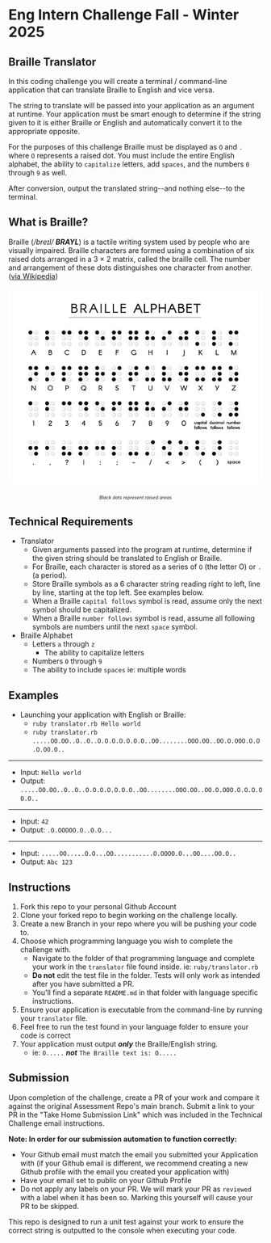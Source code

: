 # Eng Intern Challenge Fall - Winter 2025

## Braille Translator
In this coding challenge you will create a terminal / command-line application that can translate Braille to English and vice versa. 

The string to translate will be passed into your application as an argument at runtime. Your application must be smart enough to determine if the string given to it is either Braille or English and automatically convert it to the appropriate opposite. 

For the purposes of this challenge Braille must be displayed as `O` and `.` where `O` represents a raised dot. You must include the entire English alphabet, the ability to `capitalize` letters, add `spaces`, and the numbers `0` through `9` as well. 

After conversion, output the translated string--and nothing else--to the terminal. 

## What is Braille?
Braille (*/breɪl/ **BRAYL***) is a tactile writing system used by people who are visually impaired. Braille characters are formed using a combination of six raised dots arranged in a 3 × 2 matrix, called the braille cell. The number and arrangement of these dots distinguishes one character from another. ([via Wikipedia](https://en.wikipedia.org/wiki/Braille))

<p align='center'>
  <img src='./braille.jpg' alt='Braille Alphabet' />
</p>
<p align='center'>
  <em style='font-size:xx-small;'>Black dots represent raised areas</em>
</p>

## Technical Requirements
- Translator
  - Given arguments passed into the program at runtime, determine if the given string should be translated to English or Braille.
  - For Braille, each character is stored as a series of `O` (the letter O) or `.` (a period).
  - Store Braille symbols as a 6 character string reading right to left, line by line, starting at the top left. See examples below.
  - When a Braille `capital follows` symbol is read, assume only the next symbol should be capitalized. 
  - When a Braille `number follows` symbol is read, assume all following symbols are numbers until the next `space` symbol.
- Braille Alphabet
  - Letters `a` through `z`
    - The ability to capitalize letters
  - Numbers `0` through `9`
  - The ability to include `spaces` ie: multiple words

## Examples
- Launching your application with English or Braille:
  - `ruby translator.rb Hello world`
  - `ruby translator.rb .....OO.OO..O..O..O.O.O.O.O.O.O..OO........OOO.OO..OO.O.OOO.O.O.O.OO.O..`
---
- Input: `Hello world`
- Output: `.....OO.OO..O..O..O.O.O.O.O.O.O..OO........OOO.OO..OO.O.OOO.O.O.O.OO.O..`
---
- Input: `42`
- Output: `.O.OOOOO.O..O.O...`
---
- Input: `.....OO.....O.O...OO...........O.OOOO.O...OO....OO.O..`
- Output: `Abc 123`

## Instructions
1. Fork this repo to your personal Github Account
1. Clone your forked repo to begin working on the challenge locally.
2. Create a new Branch in your repo where you will be pushing your code to.
3. Choose which programming language you wish to complete the challenge with.
    - Navigate to the folder of that programming language and complete your work in the `translator` file found inside. ie: `ruby/translator.rb`
    - **Do not** edit the test file in the folder. Tests will only work as intended after you have submitted a PR.
    - You'll find a separate `README.md` in that folder with language specific instructions.
4. Ensure your application is executable from the command-line by running your `translator` file.
5. Feel free to run the test found in your language folder to ensure your code is correct
6. Your application must output ***only*** the Braille/English string.
    - ie: `O.....` ***not*** `The Braille text is: O.....`

## Submission
Upon completion of the challenge, create a PR of your work and compare it against the original Assessment Repo's main branch. Submit a link to your PR in the "Take Home Submission Link" which was included in the Technical Challenge email instructions.

**Note: In order for our submission automation to function correctly:**
- Your Github email must match the email you submitted your Application with (if your Github email is different, we recommend creating a new Github profile with the email you created your application with)
- Have your email set to public on your Github Profile
- Do not apply any labels on your PR. We will mark your PR as `reviewed` with a label when it has been so. Marking this yourself will cause your PR to be skipped.

This repo is designed to run a unit test against your work to ensure the correct string is outputted to the console when executing your code. 
